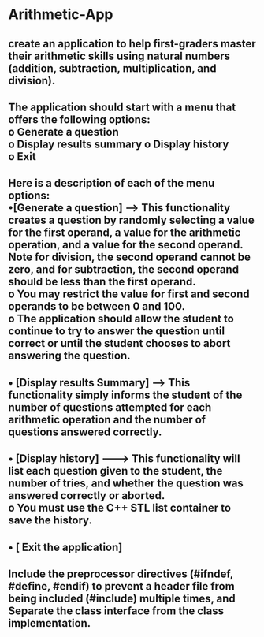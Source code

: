 # Arithmetic-App

create an application to help first-graders master their arithmetic skills using natural numbers (addition, subtraction, multiplication, and division).  
-----------------------------------------------------------
The application should start with a menu that offers the following options:  
     o Generate a question  
     o Display results summary 
     o Display history  
     o Exit  
----------------------------------------------------------
Here is a description of each of the menu options:  
•[Generate a question] -->  This functionality creates a question by randomly selecting a value for the first operand, a value for the arithmetic operation, and a value for the second operand. Note for division, the second operand cannot be zero, and for subtraction, the second operand should be less than the first operand.   
    o You may restrict the value for first and second operands to be between 0 and 100.  
    o The application should allow the student to continue to try to answer the question until correct or until the student chooses to abort answering the question.  
-----------------------------------------------------------
• [Display results Summary] --> This functionality simply informs the student of the number of questions attempted for each arithmetic operation and the number of questions answered correctly.   
-----------------------------------------------------------
• [Display history] ---> This functionality will list each question given to the student, the number of tries, and whether the question was answered correctly or aborted.  
    o You must use the C++ STL list container to save the history.  
-----------------------------------------------------------
• [ Exit the application]   
-----------------------------------------------------------
Include the preprocessor directives (#ifndef, #define, #endif) to prevent a header file from being included (#include) multiple times, and Separate the class interface from the class implementation.    
-----------------------------------------------------------

